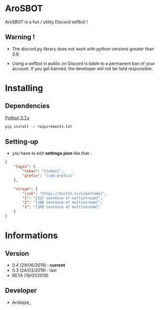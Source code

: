 # AroSBOT

AroSBOT is a fun / utility Discord selfbot !

## Warning !

  - The discord.py library does not work with python versions greater than 3.6;
  
  - Using a selfbot in public on Discord is liable to a permanent ban of your account. If you get banned, the developer will
  not be held responsible.

# Installing

  ## Dependencies

   [Python 3.7.x](https://www.python.org/downloads/release/python-370/)

 ```bash
 pip install -r requirements.txt
 ```

 ## Setting-up

- you have to edit **settings.json** like that :
```json
{
	"login": {
		"token": "[token]",
		"prefix": "[cmd prefix]"
	},

	"stream": {
		"link": "https://twitch.tv/[username]",
		"1": "[1ST sentence of multistream]",
		"2": "[2ND sentence of multistream]",
		"3": "[3RD sentence of multistream]"
	}
}
```

# Informations

  ## Version

  - 0.4 (29/06/2019) : **current**
  - 0.3 (24/03/2019) : last
  - BETA (19/01/2019)

  ## Developer

  - Arobqze_
